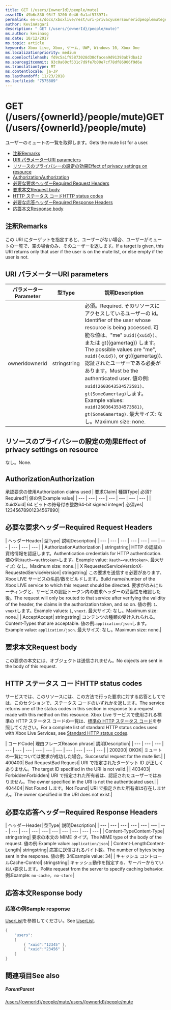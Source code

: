 ```yaml
---
title: GET (/users/{ownerId}/people/mute)
assetID: 49b6c830-95f7-3200-0e46-0a1af573971c
permalink: en-us/docs/xboxlive/rest/uri-privacyusersowneridpeoplemuteget.html
author: KevinAsgari
description: " GET (/users/{ownerId}/people/mute)"
ms.author: kevinasg
ms.date: 10/12/2017
ms.topic: article
keywords: Xbox Live, Xbox, ゲーム, UWP, Windows 10, Xbox One
ms.localizationpriority: medium
ms.openlocfilehash: fd9c5a1f95873028d38dfacea9d91393ab7dba12
ms.sourcegitcommit: 93c0a60cf531c7d9fe7b00e7cf78df86906f9d6e
ms.translationtype: MT
ms.contentlocale: ja-JP
ms.lasthandoff: 11/23/2018
ms.locfileid: "7575889"
---
```

# <a name="get-usersowneridpeoplemute"></a><span data-ttu-id="06019-104">GET (/users/{ownerId}/people/mute)</span><span class="sxs-lookup"><span data-stu-id="06019-104">GET (/users/{ownerId}/people/mute)</span></span>
<span data-ttu-id="06019-105">ユーザーのミュートの一覧を取得します。</span><span class="sxs-lookup"><span data-stu-id="06019-105">Gets the mute list for a user.</span></span>

  * [<span data-ttu-id="06019-106">注釈</span><span class="sxs-lookup"><span data-stu-id="06019-106">Remarks</span></span>](#ID4EQ)
  * [<span data-ttu-id="06019-107">URI パラメーター</span><span class="sxs-lookup"><span data-stu-id="06019-107">URI parameters</span></span>](#ID4EZ)
  * [<span data-ttu-id="06019-108">リソースのプライバシーの設定の効果</span><span class="sxs-lookup"><span data-stu-id="06019-108">Effect of privacy settings on resource</span></span>](#ID4EEB)
  * [<span data-ttu-id="06019-109">Authorization</span><span class="sxs-lookup"><span data-stu-id="06019-109">Authorization</span></span>](#ID4ENB)
  * [<span data-ttu-id="06019-110">必要な要求ヘッダー</span><span class="sxs-lookup"><span data-stu-id="06019-110">Required Request Headers</span></span>](#ID4ESC)
  * [<span data-ttu-id="06019-111">要求本文</span><span class="sxs-lookup"><span data-stu-id="06019-111">Request body</span></span>](#ID4EPE)
  * [<span data-ttu-id="06019-112">HTTP ステータス コード</span><span class="sxs-lookup"><span data-stu-id="06019-112">HTTP status codes</span></span>](#ID4E1E)
  * [<span data-ttu-id="06019-113">必要な応答ヘッダー</span><span class="sxs-lookup"><span data-stu-id="06019-113">Required Response Headers</span></span>](#ID4E3G)
  * [<span data-ttu-id="06019-114">応答本文</span><span class="sxs-lookup"><span data-stu-id="06019-114">Response body</span></span>](#ID4ETAAC)

<a id="ID4EQ"></a>


## <a name="remarks"></a><span data-ttu-id="06019-115">注釈</span><span class="sxs-lookup"><span data-stu-id="06019-115">Remarks</span></span>

<span data-ttu-id="06019-116">この URI にターゲットを指定すると、ユーザーがない場合、ユーザーがミュートの一覧で、空の場合のみ、そのユーザーを返します。</span><span class="sxs-lookup"><span data-stu-id="06019-116">If a target is given, this URI returns only that user if the user is on the mute list, or else empty if the user is not.</span></span>

<a id="ID4EZ"></a>


## <a name="uri-parameters"></a><span data-ttu-id="06019-117">URI パラメーター</span><span class="sxs-lookup"><span data-stu-id="06019-117">URI parameters</span></span>

| <span data-ttu-id="06019-118">パラメーター</span><span class="sxs-lookup"><span data-stu-id="06019-118">Parameter</span></span>| <span data-ttu-id="06019-119">型</span><span class="sxs-lookup"><span data-stu-id="06019-119">Type</span></span>| <span data-ttu-id="06019-120">説明</span><span class="sxs-lookup"><span data-stu-id="06019-120">Description</span></span>|
| --- | --- | --- |
| <span data-ttu-id="06019-121">ownerId</span><span class="sxs-lookup"><span data-stu-id="06019-121">ownerId</span></span>| <span data-ttu-id="06019-122">string</span><span class="sxs-lookup"><span data-stu-id="06019-122">string</span></span>| <span data-ttu-id="06019-123">必須。</span><span class="sxs-lookup"><span data-stu-id="06019-123">Required.</span></span> <span data-ttu-id="06019-124">そのリソースにアクセスしているユーザーの id。</span><span class="sxs-lookup"><span data-stu-id="06019-124">Identifier of the user whose resource is being accessed.</span></span> <span data-ttu-id="06019-125">可能な値は、"me" <code>xuid({xuid})</code>、または gt({gamertag}) します。</span><span class="sxs-lookup"><span data-stu-id="06019-125">The possible values are "me", <code>xuid({xuid})</code>, or gt({gamertag}).</span></span> <span data-ttu-id="06019-126">認証されたユーザーである必要があります。</span><span class="sxs-lookup"><span data-stu-id="06019-126">Must be the authenticated user.</span></span> <span data-ttu-id="06019-127">値の例: <code>xuid(2603643534573581)</code>、<code>gt(SomeGamertag)</code>します。</span><span class="sxs-lookup"><span data-stu-id="06019-127">Example values: <code>xuid(2603643534573581)</code>, <code>gt(SomeGamertag)</code>.</span></span> <span data-ttu-id="06019-128">最大サイズ: なし。</span><span class="sxs-lookup"><span data-stu-id="06019-128">Maximum size: none.</span></span> |

<a id="ID4EEB"></a>


## <a name="effect-of-privacy-settings-on-resource"></a><span data-ttu-id="06019-129">リソースのプライバシーの設定の効果</span><span class="sxs-lookup"><span data-stu-id="06019-129">Effect of privacy settings on resource</span></span>

<span data-ttu-id="06019-130">なし。</span><span class="sxs-lookup"><span data-stu-id="06019-130">None.</span></span>

<a id="ID4ENB"></a>


## <a name="authorization"></a><span data-ttu-id="06019-131">Authorization</span><span class="sxs-lookup"><span data-stu-id="06019-131">Authorization</span></span>

<span data-ttu-id="06019-132">承認要求の使用</span><span class="sxs-lookup"><span data-stu-id="06019-132">Authorization claims used</span></span> | <span data-ttu-id="06019-133">要求</span><span class="sxs-lookup"><span data-stu-id="06019-133">Claim</span></span>| <span data-ttu-id="06019-134">種類</span><span class="sxs-lookup"><span data-stu-id="06019-134">Type</span></span>| <span data-ttu-id="06019-135">必須?</span><span class="sxs-lookup"><span data-stu-id="06019-135">Required?</span></span>| <span data-ttu-id="06019-136">値の例</span><span class="sxs-lookup"><span data-stu-id="06019-136">Example value</span></span>|
| --- | --- | --- | --- | --- | --- | --- |
| <span data-ttu-id="06019-137">Xuid</span><span class="sxs-lookup"><span data-stu-id="06019-137">Xuid</span></span>| <span data-ttu-id="06019-138">64 ビットの符号付き整数</span><span class="sxs-lookup"><span data-stu-id="06019-138">64-bit signed integer</span></span>| <span data-ttu-id="06019-139">必須</span><span class="sxs-lookup"><span data-stu-id="06019-139">yes</span></span>| <span data-ttu-id="06019-140">1234567890</span><span class="sxs-lookup"><span data-stu-id="06019-140">1234567890</span></span>|

<a id="ID4ESC"></a>


## <a name="required-request-headers"></a><span data-ttu-id="06019-141">必要な要求ヘッダー</span><span class="sxs-lookup"><span data-stu-id="06019-141">Required Request Headers</span></span>

| <span data-ttu-id="06019-142">ヘッダー</span><span class="sxs-lookup"><span data-stu-id="06019-142">Header</span></span>| <span data-ttu-id="06019-143">型</span><span class="sxs-lookup"><span data-stu-id="06019-143">Type</span></span>| <span data-ttu-id="06019-144">説明</span><span class="sxs-lookup"><span data-stu-id="06019-144">Description</span></span>|
| --- | --- | --- | --- | --- | --- | --- | --- | --- | --- |
| <span data-ttu-id="06019-145">Authorization</span><span class="sxs-lookup"><span data-stu-id="06019-145">Authorization</span></span> | <span data-ttu-id="06019-146">string</span><span class="sxs-lookup"><span data-stu-id="06019-146">string</span></span>| <span data-ttu-id="06019-147">HTTP の認証の資格情報を認証します。</span><span class="sxs-lookup"><span data-stu-id="06019-147">Authentication credentials for HTTP authentication.</span></span> <span data-ttu-id="06019-148">値の例:<code>Xauth=&lt;authtoken></code>します。</span><span class="sxs-lookup"><span data-stu-id="06019-148">Example value: <code>Xauth=&lt;authtoken></code>.</span></span> <span data-ttu-id="06019-149">最大サイズ: なし。</span><span class="sxs-lookup"><span data-stu-id="06019-149">Maximum size: none.</span></span>|
| <span data-ttu-id="06019-150">X RequestedServiceVersion</span><span class="sxs-lookup"><span data-stu-id="06019-150">X-RequestedServiceVersion</span></span>| <span data-ttu-id="06019-151">string</span><span class="sxs-lookup"><span data-stu-id="06019-151">string</span></span>| <span data-ttu-id="06019-152">この要求を送信する必要があります、Xbox LIVE サービスの名前/数をビルドします。</span><span class="sxs-lookup"><span data-stu-id="06019-152">Build name/number of the Xbox LIVE service to which this request should be directed.</span></span> <span data-ttu-id="06019-153">要求がのみにルーティングと、サービスの認証トークン内の要求ヘッダーの妥当性を確認した後。</span><span class="sxs-lookup"><span data-stu-id="06019-153">The request will only be routed to that service after verifying the validity of the header, the claims in the authorization token, and so on.</span></span> <span data-ttu-id="06019-154">値の例: <code>1</code>、<code>vnext</code>します。</span><span class="sxs-lookup"><span data-stu-id="06019-154">Example values: <code>1</code>, <code>vnext</code>.</span></span> <span data-ttu-id="06019-155">最大サイズ: なし。</span><span class="sxs-lookup"><span data-stu-id="06019-155">Maximum size: none.</span></span>|
| <span data-ttu-id="06019-156">Accept</span><span class="sxs-lookup"><span data-stu-id="06019-156">Accept</span></span>| <span data-ttu-id="06019-157">string</span><span class="sxs-lookup"><span data-stu-id="06019-157">string</span></span>| <span data-ttu-id="06019-158">コンテンツの種類の受け入れられる。</span><span class="sxs-lookup"><span data-stu-id="06019-158">Content-Types that are acceptable.</span></span> <span data-ttu-id="06019-159">値の例:<code>application/json</code>します。</span><span class="sxs-lookup"><span data-stu-id="06019-159">Example value: <code>application/json</code>.</span></span> <span data-ttu-id="06019-160">最大サイズ: なし。</span><span class="sxs-lookup"><span data-stu-id="06019-160">Maximum size: none.</span></span>|

<a id="ID4EPE"></a>


## <a name="request-body"></a><span data-ttu-id="06019-161">要求本文</span><span class="sxs-lookup"><span data-stu-id="06019-161">Request body</span></span>

<span data-ttu-id="06019-162">この要求の本文には、オブジェクトは送信されません。</span><span class="sxs-lookup"><span data-stu-id="06019-162">No objects are sent in the body of this request.</span></span>

<a id="ID4E1E"></a>


## <a name="http-status-codes"></a><span data-ttu-id="06019-163">HTTP ステータス コード</span><span class="sxs-lookup"><span data-stu-id="06019-163">HTTP status codes</span></span>

<span data-ttu-id="06019-164">サービスでは、このリソースには、この方法で行った要求に対する応答としてでは、このセクションで、ステータス コードのいずれかを返します。</span><span class="sxs-lookup"><span data-stu-id="06019-164">The service returns one of the status codes in this section in response to a request made with this method on this resource.</span></span> <span data-ttu-id="06019-165">Xbox Live サービスで使用される標準の HTTP ステータス コードの一覧は、[標準の HTTP ステータス コード](../../additional/httpstatuscodes.md)を参照してください。</span><span class="sxs-lookup"><span data-stu-id="06019-165">For a complete list of standard HTTP status codes used with Xbox Live Services, see [Standard HTTP status codes](../../additional/httpstatuscodes.md).</span></span>

| <span data-ttu-id="06019-166">コード</span><span class="sxs-lookup"><span data-stu-id="06019-166">Code</span></span>| <span data-ttu-id="06019-167">理由フレーズ</span><span class="sxs-lookup"><span data-stu-id="06019-167">Reason phrase</span></span>| <span data-ttu-id="06019-168">説明</span><span class="sxs-lookup"><span data-stu-id="06019-168">Description</span></span>|
| --- | --- | --- | --- | --- | --- | --- | --- | --- | --- | --- | --- | --- |
| <span data-ttu-id="06019-169">200</span><span class="sxs-lookup"><span data-stu-id="06019-169">200</span></span>| <span data-ttu-id="06019-170">OK</span><span class="sxs-lookup"><span data-stu-id="06019-170">OK</span></span>| <span data-ttu-id="06019-171">ミュートの一覧については要求が成功した場合。</span><span class="sxs-lookup"><span data-stu-id="06019-171">Successful request for the mute list.</span></span>|
| <span data-ttu-id="06019-172">400</span><span class="sxs-lookup"><span data-stu-id="06019-172">400</span></span>| <span data-ttu-id="06019-173">Bad Request</span><span class="sxs-lookup"><span data-stu-id="06019-173">Bad Request</span></span>| <span data-ttu-id="06019-174">URI で指定されたターゲット ID が正しくありません。</span><span class="sxs-lookup"><span data-stu-id="06019-174">The target ID specified in the URI is not valid.</span></span>|
| <span data-ttu-id="06019-175">403</span><span class="sxs-lookup"><span data-stu-id="06019-175">403</span></span>| <span data-ttu-id="06019-176">Forbidden</span><span class="sxs-lookup"><span data-stu-id="06019-176">Forbidden</span></span>| <span data-ttu-id="06019-177">URI で指定された所有者は、認証されたユーザーではありません。</span><span class="sxs-lookup"><span data-stu-id="06019-177">The owner specified in the URI is not the authenticated user.</span></span>|
| <span data-ttu-id="06019-178">404</span><span class="sxs-lookup"><span data-stu-id="06019-178">404</span></span>| <span data-ttu-id="06019-179">Not Found します。</span><span class="sxs-lookup"><span data-stu-id="06019-179">Not Found</span></span>| <span data-ttu-id="06019-180">URI で指定された所有者は存在しません。</span><span class="sxs-lookup"><span data-stu-id="06019-180">The owner specified in the URI does not exist.</span></span>|

<a id="ID4E3G"></a>


## <a name="required-response-headers"></a><span data-ttu-id="06019-181">必要な応答ヘッダー</span><span class="sxs-lookup"><span data-stu-id="06019-181">Required Response Headers</span></span>

| <span data-ttu-id="06019-182">ヘッダー</span><span class="sxs-lookup"><span data-stu-id="06019-182">Header</span></span>| <span data-ttu-id="06019-183">型</span><span class="sxs-lookup"><span data-stu-id="06019-183">Type</span></span>| <span data-ttu-id="06019-184">説明</span><span class="sxs-lookup"><span data-stu-id="06019-184">Description</span></span>|
| --- | --- | --- | --- | --- | --- | --- | --- | --- | --- | --- | --- | --- | --- | --- | --- |
| <span data-ttu-id="06019-185">Content-Type</span><span class="sxs-lookup"><span data-stu-id="06019-185">Content-Type</span></span>| <span data-ttu-id="06019-186">string</span><span class="sxs-lookup"><span data-stu-id="06019-186">string</span></span>| <span data-ttu-id="06019-187">要求の本文の MIME タイプ。</span><span class="sxs-lookup"><span data-stu-id="06019-187">The MIME type of the body of the request.</span></span> <span data-ttu-id="06019-188">値の例:</span><span class="sxs-lookup"><span data-stu-id="06019-188">Example value:</span></span> <code>application/json</code>|
| <span data-ttu-id="06019-189">Content-Length</span><span class="sxs-lookup"><span data-stu-id="06019-189">Content-Length</span></span>| <span data-ttu-id="06019-190">string</span><span class="sxs-lookup"><span data-stu-id="06019-190">string</span></span>| <span data-ttu-id="06019-191">応答に送信されるバイト数。</span><span class="sxs-lookup"><span data-stu-id="06019-191">The number of bytes being sent in the response.</span></span> <span data-ttu-id="06019-192">値の例: 34</span><span class="sxs-lookup"><span data-stu-id="06019-192">Example value: 34</span></span>|
| <span data-ttu-id="06019-193">キャッシュ コントロール</span><span class="sxs-lookup"><span data-stu-id="06019-193">Cache-Control</span></span>| <span data-ttu-id="06019-194">string</span><span class="sxs-lookup"><span data-stu-id="06019-194">string</span></span>| <span data-ttu-id="06019-195">キャッシュ動作を指定する、サーバーからていねい要求します。</span><span class="sxs-lookup"><span data-stu-id="06019-195">Polite request from the server to specify caching behavior.</span></span> <span data-ttu-id="06019-196">例:</span><span class="sxs-lookup"><span data-stu-id="06019-196">Example:</span></span> <code>no-cache, no-store</code>|

<a id="ID4ETAAC"></a>


## <a name="response-body"></a><span data-ttu-id="06019-197">応答本文</span><span class="sxs-lookup"><span data-stu-id="06019-197">Response body</span></span>

<a id="ID4EZAAC"></a>


### <a name="sample-response"></a><span data-ttu-id="06019-198">応答の例</span><span class="sxs-lookup"><span data-stu-id="06019-198">Sample response</span></span>

<span data-ttu-id="06019-199">[UserList](../../json/json-userlist.md)を参照してください。</span><span class="sxs-lookup"><span data-stu-id="06019-199">See [UserList](../../json/json-userlist.md).</span></span>


```cpp
{
    "users":
    [
        { "xuid":"12345" },
        { "xuid":"23456" }
    ]
}

```


<a id="ID4EJBAC"></a>


## <a name="see-also"></a><span data-ttu-id="06019-200">関連項目</span><span class="sxs-lookup"><span data-stu-id="06019-200">See also</span></span>

<a id="ID4ELBAC"></a>


##### <a name="parent"></a><span data-ttu-id="06019-201">Parent</span><span class="sxs-lookup"><span data-stu-id="06019-201">Parent</span></span>

[<span data-ttu-id="06019-202">/users/{ownerId}/people/mute</span><span class="sxs-lookup"><span data-stu-id="06019-202">/users/{ownerId}/people/mute</span></span>](uri-privacyusersowneridpeoplemute.md)
